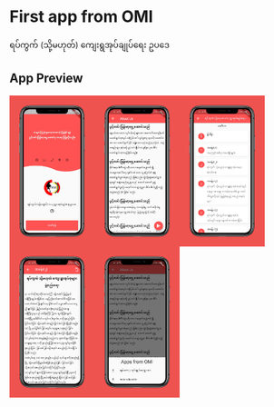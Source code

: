 # First app from OMI
ရပ်ကွက် (သို့မဟုတ်) ကျေးရွအုပ်ချုပ်ရေး ဥပဒေ

## App Preview
<img src="https://github.com/thukyaw11/mm_law/blob/master/git-markdown/welcome_screen.png?raw=true" width="150" align="left">
<img src="https://github.com/thukyaw11/mm_law/blob/master/git-markdown/about_us.png?raw=true" width="150" align="left">
<img src="https://github.com/thukyaw11/mm_law/blob/master/git-markdown/content_listing.png?raw=true" width="150" align="left">
<img src="https://github.com/thukyaw11/mm_law/blob/master/git-markdown/content_view.png?raw=true" width="150" align="left">
<img src="https://github.com/thukyaw11/mm_law/blob/master/git-markdown/app_from_omi.png?raw=true" width="150" align="left">


